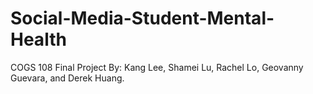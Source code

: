# Social-Media-Student-Mental-Health

COGS 108 Final Project
By: Kang Lee, Shamei Lu, Rachel Lo, Geovanny Guevara, and Derek Huang.
